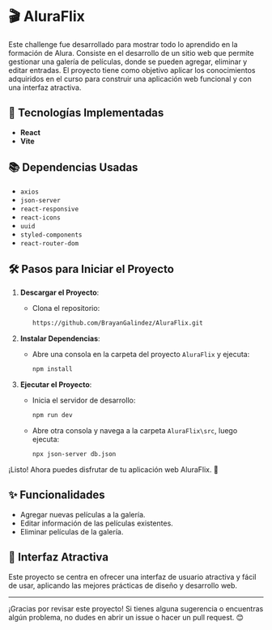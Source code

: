 # 🎬 AluraFlix

Este challenge fue desarrollado para mostrar todo lo aprendido en la formación de Alura. Consiste en el desarrollo de un sitio web que permite gestionar una galería de películas, donde se pueden agregar, eliminar y editar entradas. El proyecto tiene como objetivo aplicar los conocimientos adquiridos en el curso para construir una aplicación web funcional y con una interfaz atractiva.

## 🚀 Tecnologías Implementadas

- **React**
- **Vite**

## 📚 Dependencias Usadas

- `axios`
- `json-server`
- `react-responsive`
- `react-icons`
- `uuid`
- `styled-components`
- `react-router-dom`

## 🛠️ Pasos para Iniciar el Proyecto

1. **Descargar el Proyecto**:
   - Clona el repositorio:
     ```bash
     https://github.com/BrayanGalindez/AluraFlix.git
     ```

2. **Instalar Dependencias**:
   - Abre una consola en la carpeta del proyecto `AluraFlix` y ejecuta:
     ```bash
     npm install
     ```

3. **Ejecutar el Proyecto**:
   - Inicia el servidor de desarrollo:
     ```bash
     npm run dev
     ```
   - Abre otra consola y navega a la carpeta `AluraFlix\src`, luego ejecuta:
     ```bash
     npx json-server db.json
     ```

¡Listo! Ahora puedes disfrutar de tu aplicación web AluraFlix. 🎉

## ✨ Funcionalidades

- Agregar nuevas películas a la galería.
- Editar información de las películas existentes.
- Eliminar películas de la galería.

## 🎨 Interfaz Atractiva

Este proyecto se centra en ofrecer una interfaz de usuario atractiva y fácil de usar, aplicando las mejores prácticas de diseño y desarrollo web.

---

¡Gracias por revisar este proyecto! Si tienes alguna sugerencia o encuentras algún problema, no dudes en abrir un issue o hacer un pull request. 😊
